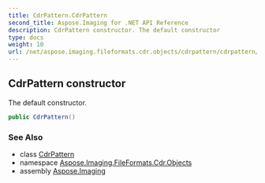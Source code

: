 ```yaml
---
title: CdrPattern.CdrPattern
second_title: Aspose.Imaging for .NET API Reference
description: CdrPattern constructor. The default constructor
type: docs
weight: 10
url: /net/aspose.imaging.fileformats.cdr.objects/cdrpattern/cdrpattern/
---
```

## CdrPattern constructor

The default constructor.

```csharp
public CdrPattern()
```

### See Also

* class [CdrPattern](../)
* namespace [Aspose.Imaging.FileFormats.Cdr.Objects](../../cdrpattern/)
* assembly [Aspose.Imaging](../../../)


